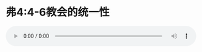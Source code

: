 # 弗4:4-6教会的统一性

<audio style="width: 100%;" preload="false" controls controlslist="nodownload"><source src="//file.simai.life/audio/mp3/old/12291.mp3" type="audio/mpeg">Your browser does not support the audio element.</audio>


